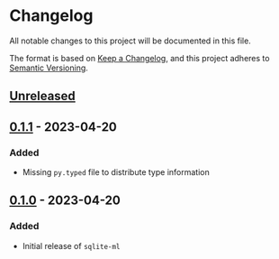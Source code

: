 # Changelog
All notable changes to this project will be documented in this file.

The format is based on [Keep a Changelog](https://keepachangelog.com/en/1.0.0/),
and this project adheres to [Semantic Versioning](https://semver.org/spec/v2.0.0.html).

## [Unreleased]

## [0.1.1] - 2023-04-20
### Added
- Missing `py.typed` file to distribute type information

## [0.1.0] - 2023-04-20
### Added
- Initial release of `sqlite-ml`

[Unreleased]: https://github.com/rclement/sqlite-ml/compare/0.1.1...HEAD
[0.1.1]: https://github.com/rclement/sqlite-ml/compare/0.1.0...0.1.1
[0.1.0]: https://github.com/rclement/sqlite-ml/releases/tag/0.1.0
